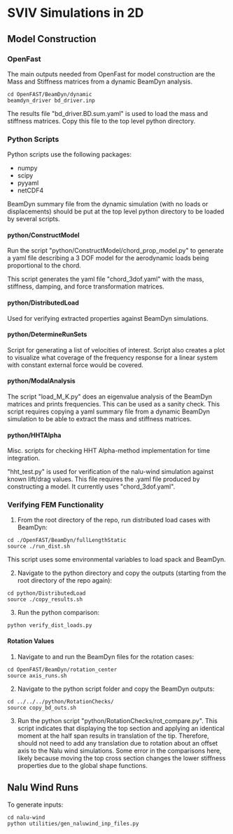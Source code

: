 # SVIV Simulations in 2D


## Model Construction

### OpenFast

The main outputs needed from OpenFast for model construction are the Mass and Stiffness matrices from a dynamic BeamDyn analysis. 
```
cd OpenFAST/BeamDyn/dynamic
beamdyn_driver bd_driver.inp 
```
The results file "bd_driver.BD.sum.yaml" is used to load the mass and stiffness matrices. Copy this file to the top level python directory. 

### Python Scripts

Python scripts use the following packages:
- numpy
- scipy
- pyyaml
- netCDF4

BeamDyn summary file from the dynamic simulation (with no loads or displacements) should be put at the top level python directory to be loaded by several scripts.


#### python/ConstructModel

Run the script "python/ConstructModel/chord_prop_model.py" to generate a yaml file describing a 3 DOF model for the aerodynamic loads being proportional to the chord.

This script generates the yaml file "chord_3dof.yaml" with the mass, stiffness, damping, and force transformation matrices.

#### python/DistributedLoad

Used for verifying extracted properties against BeamDyn simulations.

#### python/DetermineRunSets

Script for generating a list of velocities of interest. Script also creates a plot to visualize what coverage of the frequency response for a linear system with constant external force would be covered.

#### python/ModalAnalysis

The script "load_M_K.py" does an eigenvalue analysis of the BeamDyn matrices and prints frequencies. This can be used as a sanity check. This script requires copying a yaml summary file from a dynamic BeamDyn simulation to be able to extract the mass and stiffness matrices.


#### python/HHTAlpha

Misc. scripts for checking HHT Alpha-method implementation for time integration. 

"hht_test.py" is used for verification of the nalu-wind simulation against known lift/drag values. This file requires the .yaml file produced by constructing a model. It currently uses "chord_3dof.yaml".



### Verifying FEM Functionality

1. From the root directory of the repo, run distributed load cases with BeamDyn:
```
cd ./OpenFAST/BeamDyn/fullLengthStatic
source ./run_dist.sh
```
This script uses some environmental variables to load spack and BeamDyn. 

2. Navigate to the python directory and copy the outputs (starting from the root directory of the repo again):
```
cd python/DistributedLoad
source ./copy_results.sh
```

3. Run the python comparison:
```
python verify_dist_loads.py
```

#### Rotation Values

1. Navigate to and run the BeamDyn files for the rotation cases:
```
cd OpenFAST/BeamDyn/rotation_center
source axis_runs.sh
```

2. Navigate to the python script folder and copy the BeamDyn outputs:
```
cd ../../../python/RotationChecks/
source copy_bd_outs.sh
```

3. Run the python script "python/RotationChecks/rot_compare.py". This script indicates that displaying the top section and applying an identical moment at the half span results in translation of the tip. Therefore, should not need to add any translation due to rotation about an offset axis to the Nalu wind simulations. Some error in the comparisons here, likely because moving the top cross section changes the lower stiffness properties due to the global shape functions. 

## Nalu Wind Runs

To generate inputs:
```
cd nalu-wind
python utilities/gen_naluwind_inp_files.py
```
